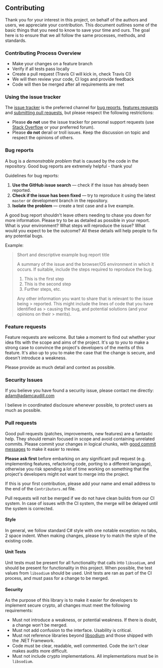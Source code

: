 ## Contributing

Thank you for your interest in this project, on behalf of the authors and users, we appreciate your contribution. This document outlines some of the basic things that you need to know to save your time and ours. The goal here is to ensure that we all follow the same processes, methods, and standards.

### Contributing Process Overview

* Make your changes on a feature branch
* Verify if all tests pass locally
* Create a pull request (Travis CI will kick in, check Travis CI)
* We will then review your code, CI logs and provide feedback
* Code will then be merged after all requirements are met

### Using the issue tracker

The [issue tracker](https://github.com/adamcaudill/libsodium-net/issues?state=open) is the preferred channel for [bug reports](#bug-reports), [features requests](#feature-requests) and [submitting pull requests](#pull-requests), but please respect the following restrictions:

 * Please **do not** use the issue tracker for personal support requests (use [Stack Overflow](http://stackoverflow.com) or your preferred forum).
 * Please **do not** derail or troll issues. Keep the discussion on topic and respect the opinions of others.

### Bug reports

A bug is a _demonstrable problem_ that is caused by the code in the repository. Good bug reports are extremely helpful - thank you!

Guidelines for bug reports:

 1. **Use the GitHub issue search** &mdash; check if the issue has already been reported.
 2. **Check if the issue has been fixed** &mdash; try to reproduce it using the latest `master` or development branch in the repository.
 3. **Isolate the problem** &mdash; create a test case and a live example.

A good bug report shouldn't leave others needing to chase you down for more information. Please try to be as detailed as possible in your report. What is your environment? What steps will reproduce the issue? What would you expect to be the outcome? All these details will help people to fix any potential bugs.

Example:

> Short and descriptive example bug report title
>
> A summary of the issue and the browser/OS environment in which it occurs. If suitable, include the steps required to reproduce the bug.
>
> 1. This is the first step
> 2. This is the second step
> 3. Further steps, etc.
>
> Any other information you want to share that is relevant to the issue being > reported. This might include the lines of code that you have identified as > causing the bug, and potential solutions (and your opinions on their > merits).

### Feature requests

Feature requests are welcome. But take a moment to find out whether your idea fits with the scope and aims of the project. It's up to *you* to make a strong case to convince the project's developers of the merits of this feature. It's also up to you to make the case that the change is secure, and doesn't introduce a weakness.

Please provide as much detail and context as possible.

### Security Issues

If you believe you have found a security issue, please contact me directly: adam@adamcaudill.com

I believe in coordinated disclosure whenever possible, to protect users as much as possible.

### Pull requests

Good pull requests (patches, improvements, new features) are a fantastic help. They should remain focused in scope and avoid containing unrelated commits. Please commit your changes in logical chunks, with [good commit messages](http://tbaggery.com/2008/04/19/a-note-about-git-commit-messages.html) to make it easier to review.

**Please ask first** before embarking on any significant pull request (e.g. implementing features, refactoring code, porting to a different language), otherwise you risk spending a lot of time working on something that the project's developers might not want to merge into the project.

If this is your first contribution, please add your name and email address to the end of the `Contributors.md` file.

Pull requests will not be merged if we do not have clean builds from our CI system. In case of issues with the CI system, the merge will be delayed until the system is corrected.

#### Style

In general, we follow standard C# style with one notable exception: no tabs, 2 space indent. When making changes, please try to match the style of the existing code.

#### Unit Tests

Unit tests must be present for all functionality that calls into `libsodium`, and should be present for functionality in this project. When possible, the test values from `libsodium` should be used. Unit tests are ran as part of the CI process, and must pass for a change to be merged.

#### Security

As the purpose of this library is to make it easier for developers to implement secure crypto, all changes must meet the following requirements:

 * Must not introduce a weakness, or potential weakness. If there is doubt, a change won't be merged.
 * Must not add confusion to the interface. Usability is critical.
 * Must not reference libraries beyond [libsodium](https://github.com/jedisct1/libsodium) and those shipped with the .NET Framework.
 * Code must be clear, readable, well commented. Code the isn't clear makes audits more difficult.
 * Must not include crypto implementations. All implementations must be in `libsodium`.

